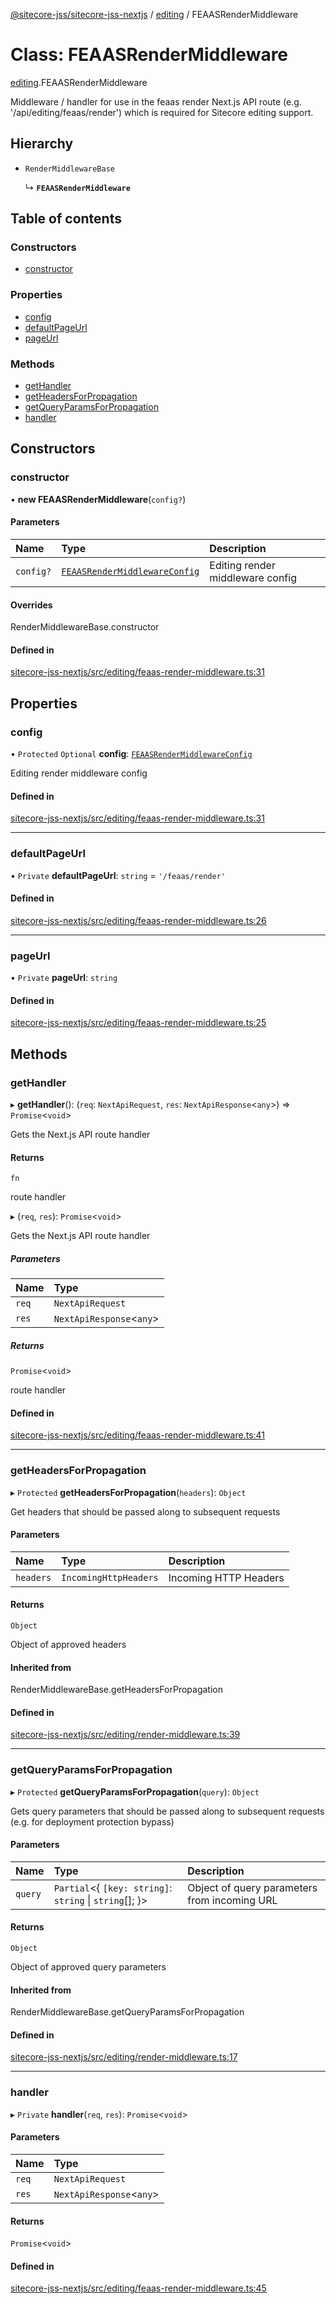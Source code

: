 [@sitecore-jss/sitecore-jss-nextjs](../README.md) / [editing](../modules/editing.md) / FEAASRenderMiddleware

# Class: FEAASRenderMiddleware

[editing](../modules/editing.md).FEAASRenderMiddleware

Middleware / handler for use in the feaas render Next.js API route (e.g. '/api/editing/feaas/render')
which is required for Sitecore editing support.

## Hierarchy

- `RenderMiddlewareBase`

  ↳ **`FEAASRenderMiddleware`**

## Table of contents

### Constructors

- [constructor](editing.FEAASRenderMiddleware.md#constructor)

### Properties

- [config](editing.FEAASRenderMiddleware.md#config)
- [defaultPageUrl](editing.FEAASRenderMiddleware.md#defaultpageurl)
- [pageUrl](editing.FEAASRenderMiddleware.md#pageurl)

### Methods

- [getHandler](editing.FEAASRenderMiddleware.md#gethandler)
- [getHeadersForPropagation](editing.FEAASRenderMiddleware.md#getheadersforpropagation)
- [getQueryParamsForPropagation](editing.FEAASRenderMiddleware.md#getqueryparamsforpropagation)
- [handler](editing.FEAASRenderMiddleware.md#handler)

## Constructors

### constructor

• **new FEAASRenderMiddleware**(`config?`)

#### Parameters

| Name | Type | Description |
| :------ | :------ | :------ |
| `config?` | [`FEAASRenderMiddlewareConfig`](../interfaces/editing.FEAASRenderMiddlewareConfig.md) | Editing render middleware config |

#### Overrides

RenderMiddlewareBase.constructor

#### Defined in

[sitecore-jss-nextjs/src/editing/feaas-render-middleware.ts:31](https://github.com/Sitecore/jss/blob/d45567dcf/packages/sitecore-jss-nextjs/src/editing/feaas-render-middleware.ts#L31)

## Properties

### config

• `Protected` `Optional` **config**: [`FEAASRenderMiddlewareConfig`](../interfaces/editing.FEAASRenderMiddlewareConfig.md)

Editing render middleware config

#### Defined in

[sitecore-jss-nextjs/src/editing/feaas-render-middleware.ts:31](https://github.com/Sitecore/jss/blob/d45567dcf/packages/sitecore-jss-nextjs/src/editing/feaas-render-middleware.ts#L31)

___

### defaultPageUrl

• `Private` **defaultPageUrl**: `string` = `'/feaas/render'`

#### Defined in

[sitecore-jss-nextjs/src/editing/feaas-render-middleware.ts:26](https://github.com/Sitecore/jss/blob/d45567dcf/packages/sitecore-jss-nextjs/src/editing/feaas-render-middleware.ts#L26)

___

### pageUrl

• `Private` **pageUrl**: `string`

#### Defined in

[sitecore-jss-nextjs/src/editing/feaas-render-middleware.ts:25](https://github.com/Sitecore/jss/blob/d45567dcf/packages/sitecore-jss-nextjs/src/editing/feaas-render-middleware.ts#L25)

## Methods

### getHandler

▸ **getHandler**(): (`req`: `NextApiRequest`, `res`: `NextApiResponse`\<`any`\>) => `Promise`\<`void`\>

Gets the Next.js API route handler

#### Returns

`fn`

route handler

▸ (`req`, `res`): `Promise`\<`void`\>

Gets the Next.js API route handler

##### Parameters

| Name | Type |
| :------ | :------ |
| `req` | `NextApiRequest` |
| `res` | `NextApiResponse`\<`any`\> |

##### Returns

`Promise`\<`void`\>

route handler

#### Defined in

[sitecore-jss-nextjs/src/editing/feaas-render-middleware.ts:41](https://github.com/Sitecore/jss/blob/d45567dcf/packages/sitecore-jss-nextjs/src/editing/feaas-render-middleware.ts#L41)

___

### getHeadersForPropagation

▸ `Protected` **getHeadersForPropagation**(`headers`): `Object`

Get headers that should be passed along to subsequent requests

#### Parameters

| Name | Type | Description |
| :------ | :------ | :------ |
| `headers` | `IncomingHttpHeaders` | Incoming HTTP Headers |

#### Returns

`Object`

Object of approved headers

#### Inherited from

RenderMiddlewareBase.getHeadersForPropagation

#### Defined in

[sitecore-jss-nextjs/src/editing/render-middleware.ts:39](https://github.com/Sitecore/jss/blob/d45567dcf/packages/sitecore-jss-nextjs/src/editing/render-middleware.ts#L39)

___

### getQueryParamsForPropagation

▸ `Protected` **getQueryParamsForPropagation**(`query`): `Object`

Gets query parameters that should be passed along to subsequent requests (e.g. for deployment protection bypass)

#### Parameters

| Name | Type | Description |
| :------ | :------ | :------ |
| `query` | `Partial`\<\{ `[key: string]`: `string` \| `string`[];  }\> | Object of query parameters from incoming URL |

#### Returns

`Object`

Object of approved query parameters

#### Inherited from

RenderMiddlewareBase.getQueryParamsForPropagation

#### Defined in

[sitecore-jss-nextjs/src/editing/render-middleware.ts:17](https://github.com/Sitecore/jss/blob/d45567dcf/packages/sitecore-jss-nextjs/src/editing/render-middleware.ts#L17)

___

### handler

▸ `Private` **handler**(`req`, `res`): `Promise`\<`void`\>

#### Parameters

| Name | Type |
| :------ | :------ |
| `req` | `NextApiRequest` |
| `res` | `NextApiResponse`\<`any`\> |

#### Returns

`Promise`\<`void`\>

#### Defined in

[sitecore-jss-nextjs/src/editing/feaas-render-middleware.ts:45](https://github.com/Sitecore/jss/blob/d45567dcf/packages/sitecore-jss-nextjs/src/editing/feaas-render-middleware.ts#L45)
